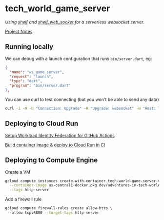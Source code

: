 # tech_world_game_server

*Using [shelf](https://pub.dev/packages/shelf) and [shelf_web_socket](https://pub.dev/packages/shelf_web_socket) for a serverless websocket server.*

[Project Notes](https://enspyrco.notion.site/WS-Game-Server-c387081d4cc84c34b89bb92e1b78e48e)

## Running locally

We can debug with a launch configuration that runs `bin/server.dart`, eg:

```json
{
  "name": "ws_game_server",
  "request": "launch",
  "type": "dart",
  "program": "bin/server.dart"
},
```

You can use curl to test connecting (but you won't be able to send any data)

```sh
curl -i -N -H "Connection: Upgrade" -H "Upgrade: websocket" -H "Host: localhost" -H "Origin: http://localhost" -H "Sec-WebSocket-Version: 13" -H "Sec-WebSocket-Key: SGVsbG8sIHdvcmxkIQ==" http://localhost:8080
```

## Deploying to Cloud Run

[Setup Workload Identity Federation for GitHub Actions](https://www.notion.so/enspyr-resources/Setup-Workload-Identity-Federation-for-GitHub-Actions-dea8dc31ff704efda562376047e7a965)

[Build container image & deploy to Cloud Run in CI](https://www.notion.so/enspyr-resources/Build-container-image-deploy-to-Cloud-Run-in-CI-e99e4144cdf1460aad41a56aa5f45099)

## Deploying to Compute Engine

Create a VM

```sh
gcloud compute instances create-with-container tech-world-game-server-vm \
  --container-image us-central1-docker.pkg.dev/adventures-in-tech-world-0/tech-world-game-server-repo/tech-world-game-server-image:latest \
  --tags http-server
```

Add a firewall rule

```sh
gcloud compute firewall-rules create allow-http \                         
 --allow tcp:8080 --target-tags http-server
```
